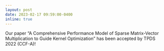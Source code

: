 ```yaml
---
layout: post
date: 2023-02-17 09:59:00-0400
inline: true
---
```

Our paper “A Comprehensive Performance Model of Sparse Matrix-Vector Multiplication to Guide Kernel Optimization” has been accepted by TPDS 2022 (CCF-A)!